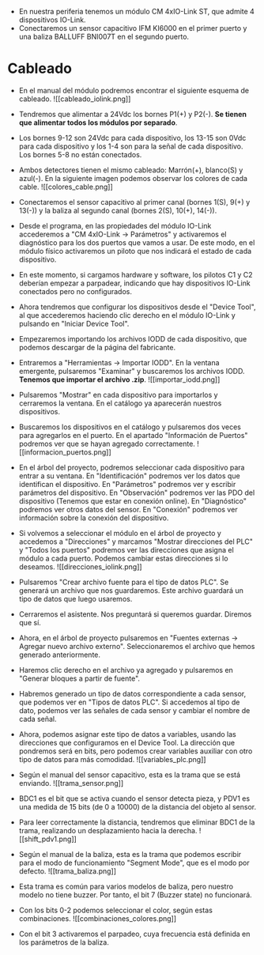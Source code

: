 - En nuestra periferia tenemos un módulo CM 4xIO-Link ST, que admite 4 dispositivos IO-Link.
- Conectaremos un sensor capacitivo IFM KI6000 en el primer puerto y una baliza BALLUFF BNI007T en el segundo puerto.

# Cableado

- En el manual del módulo podremos encontrar el siguiente esquema de cableado.
![[cableado_iolink.png]]

- Tendremos que alimentar a 24Vdc los bornes P1(+) y P2(-). **Se tienen que alimentar todos los módulos por separado**.
- Los bornes 9-12 son 24Vdc para cada dispositivo, los 13-15 son 0Vdc para cada dispositivo y los 1-4 son para la señal de cada dispositivo. Los bornes 5-8 no están conectados.
- Ambos detectores tienen el mismo cableado: Marrón(+), blanco(S) y azul(-). En la siguiente imagen podemos observar los colores de cada cable.
![[colores_cable.png]]
- Conectaremos el sensor capacitivo al primer canal (bornes 1(S), 9(+) y 13(-)) y la baliza al segundo canal (bornes 2(S), 10(+), 14(-)).
- Desde el programa, en las propiedades del módulo IO-Link accederemos a "CM 4xIO-Link -> Parámetros" y activaremos el diagnóstico para los dos puertos que vamos a usar. De este modo, en el módulo físico activaremos un piloto que nos indicará el estado de cada dispositivo.
- En este momento, si cargamos hardware y software, los pilotos C1 y C2 deberían empezar a parpadear, indicando que hay dispositivos IO-Link conectados pero no configurados.
- Ahora tendremos que configurar los dispositivos desde el "Device Tool", al que accederemos haciendo clic derecho en el módulo IO-Link y pulsando en "Iniciar Device Tool".
- Empezaremos importando los archivos IODD de cada dispositivo, que podemos descargar de la página del fabricante.
- Entraremos a "Herramientas -> Importar IODD". En la ventana emergente, pulsaremos "Examinar" y buscaremos los archivos IODD. **Tenemos que importar el archivo .zip**.
![[importar_iodd.png]]
- Pulsaremos "Mostrar" en cada dispositivo para importarlos y cerraremos la ventana. En el catálogo ya aparecerán nuestros dispositivos.
- Buscaremos los dispositivos en el catálogo y pulsaremos dos veces para agregarlos en el puerto. En el apartado "Información de Puertos" podremos ver que se hayan agregado correctamente.
![[informacion_puertos.png]]
- En el árbol del proyecto, podremos seleccionar cada dispositivo para entrar a su ventana. En "Identificación" podremos ver los datos que identifican el dispositivo. En "Parámetros" podremos ver y escribir parámetros del dispositivo. En "Observación" podremos ver las PDO del dispositivo (Tenemos que estar en conexión online). En "Diagnóstico" podremos ver otros datos del sensor. En "Conexión" podremos ver información sobre la conexión del dispositivo.
- Si volvemos a seleccionar el módulo en el árbol de proyecto y accedemos a "Direcciones" y marcamos "Mostrar direcciones del PLC" y "Todos los puertos" podremos ver las direcciones que asigna el módulo a cada puerto. Podemos cambiar estas direcciones si lo deseamos.
![[direcciones_iolink.png]]
- Pulsaremos "Crear archivo fuente para el tipo de datos PLC". Se generará un archivo que nos guardaremos. Este archivo guardará un tipo de datos que luego usaremos.
- Cerraremos el asistente. Nos preguntará si queremos guardar. Diremos que sí.
- Ahora, en el árbol de proyecto pulsaremos en "Fuentes externas -> Agregar nuevo archivo externo". Seleccionaremos el archivo que hemos generado anteriormente.
- Haremos clic derecho en el archivo ya agregado y pulsaremos en "Generar bloques a partir de fuente".
- Habremos generado un tipo de datos correspondiente a cada sensor, que podemos ver en "Tipos de datos PLC". Si accedemos al tipo de dato, podemos ver las señales de cada sensor y cambiar el nombre de cada señal.
- Ahora, podemos asignar este tipo de datos a variables, usando las direcciones que configuramos en el Device Tool. La dirección que pondremos será en bits, pero podemos crear variables auxiliar con otro tipo de datos para más comodidad.
![[variables_plc.png]]
- Según el manual del sensor capacitivo, esta es la trama que se está enviando.
![[trama_sensor.png]]
- BDC1 es el bit que se activa cuando el sensor detecta pieza, y PDV1 es una medida de 15 bits (de 0 a 10000) de la distancia del objeto al sensor.
- Para leer correctamente la distancia, tendremos que eliminar BDC1 de la trama, realizando un desplazamiento hacia la derecha.
![[shift_pdv1.png]]
- Según el manual de la baliza, esta es la trama que podemos escribir para el modo de funcionamiento "Segment Mode", que es el modo por defecto.
![[trama_baliza.png]]
- Esta trama es común para varios modelos de baliza, pero nuestro modelo no tiene buzzer. Por tanto, el bit 7 (Buzzer state) no funcionará.
- Con los bits 0-2 podemos seleccionar el color, según estas combinaciones.
![[combinaciones_colores.png]]
- Con el bit 3 activaremos el parpadeo, cuya frecuencia está definida en los parámetros de la baliza.